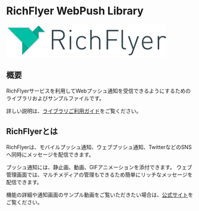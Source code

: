 # RichFlyer WebPush Library

![richflyer_logo](image/logo_black.png)

## 概要
RichFlyerサービスを利用してWebプッシュ通知を受信できるようにするためのライブラリおよびサンプルファイルです。

詳しい説明は、[ライブラリご利用ガイド](https://richflyer.net/sdk/manual/webpush/)をご覧ください。


## RichFlyerとは
RichFlyerは、モバイルプッシュ通知、ウェブプッシュ通知、TwitterなどのSNSへ同時にメッセージを配信できます。

プッシュ通知には、静止画、動画、GIFアニメーションを添付できます。
ウェブ管理画面では、マルチメディアの管理もできるため簡単にリッチなメッセージを配信できます。

機能の詳細や通知画面のサンプル動画をご覧いただきたい場合は、[公式サイト](https://richflyer.net/)をご覧ください。
